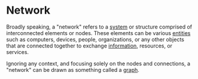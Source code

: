 # Network

Broadly speaking, a "network" refers to a [system](/docs/glossary/system) or structure comprised of interconnected elements or nodes. These elements can be various [entities](/docs/glossary/entity.md) such as computers, devices, people, organizations, or any other objects that are connected together to exchange [information](/docs/glossary/information), resources, or services.

Ignoring any context, and focusing solely on the nodes and connections, a "network" can be drawn as something called a [graph](/docs/glossary/graph).